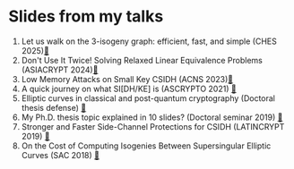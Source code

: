 # Slides from my talks

1. Let us walk on the 3-isogeny graph: efficient, fast, and simple (CHES 2025)[&#x1f4be;](pdfs/CHES25.pdf)
2. Don't Use It Twice! Solving Relaxed Linear Equivalence Problems (ASIACRYPT 2024)[&#x1f4be;](pdfs/ASIACRYPT24.pdf)
3. Low Memory Attacks on Small Key CSIDH (ACNS 2023)[&#x1f4be;](pdfs/ACNS23.pdf)
4. A quick journey on what SI[DH/KE] is (ASCRYPTO 2021) [&#x1f4be;](pdfs/ASCRYPTO21.pdf)
5. Elliptic curves in classical and post-quantum cryptography (Doctoral thesis defense) [&#x1f4be;](pdfs/PhD-defense.pdf)
6. My Ph.D. thesis topic explained in 10 slides? (Doctoral seminar 2019) [&#x1f4be;](pdfs/monologue.pdf)
7. Stronger and Faster Side-Channel Protections for CSIDH (LATINCRYPT 2019) [&#x1f4be;](pdfs/LATINCRYPT19.pdf)
8. On the Cost of Computing Isogenies Between Supersingular Elliptic Curves (SAC 2018) [&#x1f4be;](pdfs/SAC18.pdf)